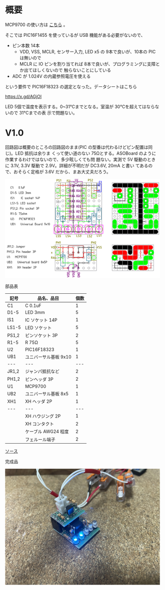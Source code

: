 # 概要

MCP9700 の使い方は
[こちら](../../sensor/temperature/MCP9700/README.md)
。

そこでは PIC16F1455 を使っているが USB 機能がある必要がないので、

- ピン本数 14本
  - VDD, VSS, MCLR, センサー入力, LED x5 の 9本で良いが、10本の PIC は無いので
  - MCLR に IO ピンを割り当てれば 8本で良いが、プログラミングに支障とか出てほしくないので
    触らないことにしている
- ADC が 1.024V の内蔵参照電圧を使える

という要件で PIC16F18323 の選定となった。データシートはこちら

https://x.gd/AGjOI

LED 5個で温度を表示する。0~31℃までとなる。室温が 30℃を超えてはならないので 31℃までの表
示で問題ない。

# V1.0

回路図は概要のところの回路図のまま(PIC の型番は代わるけどピン配置は同じ)。LED 抵抗は余りま
くって使い道のない 75Ωとする。ASOBoard のように作業するわけではないので、多少眩しくても問
題ない。実測で 5V 駆動のときに 3.1V, 3.3V 駆動で 2.9V。詳細が不明だが DC3.6V, 20mA と書い
てあるので、おそらく定格が 3.6V だから、まあ大丈夫だろう。

![設計図](./librecad/TempMeter1.0.png)

部品表

| 記号  | 品名、品目                                           | 個数  |
| ---   | ---                                                  | ---   |
| C1    | C 0.1uF                                              | 1     |
| D1-5  | LED 3mm                                              | 5     |
| IS1   | IC ソケット 14P                                      | 1     |
| LS1-5 | LED ソケット                                         | 5     |
| PS1,2 | ピンソケット 3P                                      | 2     |
| R1-5  | R 75Ω                                               | 5     |
| U2    | PIC16F18323                                          | 1     |
| UB1   | ユニバーサル基板 9x10                                | 1     |
| ---   | ---                                                  | ---   |
| JR1,2 | ジャンパ抵抗など                                     | 2     |
| PH1,2 | ピンヘッダ 3P                                        | 2     |
| U1    | MCP9700                                              | 1     |
| UB2   | ユニバーサル基板 8x5                                 | 1     |
| XH1   | XH ヘッダ 2P                                         | 1     |
| ---   | ---                                                  | ---   |
|       | XH ハウジング 2P                                     | 1     |
|       | XH コンタクト                                        | 2     |
|       | ケーブル AWG24 程度                                  | 2     |
|       | フェルール端子                                       | 2     |

[ソース](./src/main.c)

完成品

![完成写真](./figure/温度計1.0.jpg)
